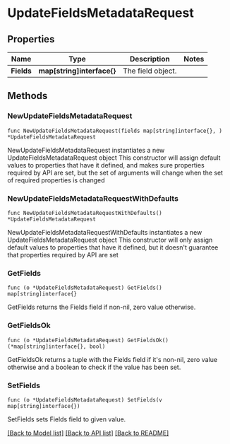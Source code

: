 # UpdateFieldsMetadataRequest

## Properties

Name | Type | Description | Notes
------------ | ------------- | ------------- | -------------
**Fields** | **map[string]interface{}** | The field object. | 

## Methods

### NewUpdateFieldsMetadataRequest

`func NewUpdateFieldsMetadataRequest(fields map[string]interface{}, ) *UpdateFieldsMetadataRequest`

NewUpdateFieldsMetadataRequest instantiates a new UpdateFieldsMetadataRequest object
This constructor will assign default values to properties that have it defined,
and makes sure properties required by API are set, but the set of arguments
will change when the set of required properties is changed

### NewUpdateFieldsMetadataRequestWithDefaults

`func NewUpdateFieldsMetadataRequestWithDefaults() *UpdateFieldsMetadataRequest`

NewUpdateFieldsMetadataRequestWithDefaults instantiates a new UpdateFieldsMetadataRequest object
This constructor will only assign default values to properties that have it defined,
but it doesn't guarantee that properties required by API are set

### GetFields

`func (o *UpdateFieldsMetadataRequest) GetFields() map[string]interface{}`

GetFields returns the Fields field if non-nil, zero value otherwise.

### GetFieldsOk

`func (o *UpdateFieldsMetadataRequest) GetFieldsOk() (*map[string]interface{}, bool)`

GetFieldsOk returns a tuple with the Fields field if it's non-nil, zero value otherwise
and a boolean to check if the value has been set.

### SetFields

`func (o *UpdateFieldsMetadataRequest) SetFields(v map[string]interface{})`

SetFields sets Fields field to given value.



[[Back to Model list]](../README.md#documentation-for-models) [[Back to API list]](../README.md#documentation-for-api-endpoints) [[Back to README]](../README.md)


